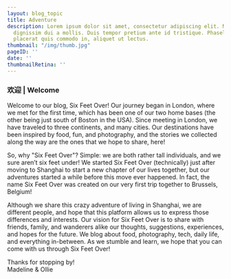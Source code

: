 ```yaml
---
layout: blog_topic
title: Adventure
description: Lorem ipsum dolor sit amet, consectetur adipiscing elit. Morbi hendrerit
  dignissim dui a mollis. Duis tempor pretium ante id tristique. Phasellus lacus metus,
  placerat quis commodo in, aliquet ut lectus.
thumbnail: "/img/thumb.jpg"
pageID: ''
date: ''
thumbnailRetina: ''
---
```


### 欢迎 | Welcome

Welcome to our blog, Six Feet Over! Our journey began in London, where we met for the first time, which has been one of our two home bases (the other being just south of Boston in the USA). Since meeting in London, we have traveled to three continents, and many cities. Our destinations have been inspired by food, fun, and photography, and the stories we collected along the way are the ones that we hope to share, here!

So, why "Six Feet Over"? Simple: we are both rather tall individuals, and we sure aren’t six feet under! We started Six Feet Over (technically) just after moving to Shanghai to start a new chapter of our lives together, but our adventures started a while before this move ever happened. In fact, the name Six Feet Over was created on our very first trip together to Brussels, Belgium!

Although we share this crazy adventure of living in Shanghai, we are different people, and hope that this platform allows us to express those differences and interests. Our vision for Six Feet Over is to share with friends, family, and wanderers alike our thoughts, suggestions, experiences, and hopes for the future. We blog about food, photography, tech, daily life, and everything in-between. As we stumble and learn, we hope that you can come with us through Six Feet Over!

Thanks for stopping by!  
Madeline & Ollie